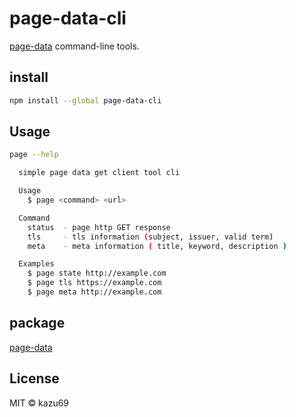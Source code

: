 # page-data-cli

[page-data](https://www.npmjs.com/package/page-data) command-line tools.

## install

```sh
npm install --global page-data-cli
```

## Usage

```sh
page --help

  simple page data get client tool cli

  Usage
    $ page <command> <url>

  Command
    status  - page http GET response
    tls     - tls information (subject, issuer, valid term)
    meta    - meta information ( title, keyword, description )

  Examples
    $ page state http://example.com
    $ page tls https://example.com
    $ page meta http://example.com
```

## package

[page-data](https://www.npmjs.com/package/page-data)

## License

MIT © kazu69
